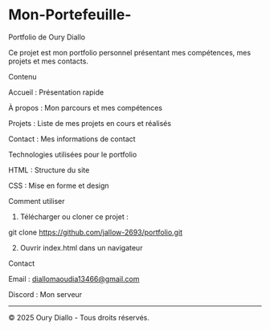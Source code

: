 # Mon-Portefeuille-
Portfolio de Oury Diallo

Ce projet est mon portfolio personnel présentant mes compétences, mes projets et mes contacts.

Contenu

Accueil : Présentation rapide

À propos : Mon parcours et mes compétences

Projets : Liste de mes projets en cours et réalisés

Contact : Mes informations de contact


Technologies utilisées pour le portfolio

HTML : Structure du site

CSS : Mise en forme et design


Comment utiliser

1. Télécharger ou cloner ce projet :

git clone https://github.com/jallow-2693/portfolio.git


2. Ouvrir index.html dans un navigateur



Contact

Email : diallomaoudia13466@gmail.com

Discord : Mon serveur



---

© 2025 Oury Diallo - Tous droits réservés.

